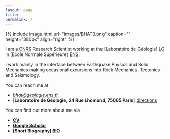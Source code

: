 ```yaml
---
layout: page
title: 
permalink: /
---
```


{% include image.html url="images/BHAT3.png" caption="" height="380px" align="right" %}

I am a [CNRS] Research Scientist working at the [Laboratoire de Géologie] [LG] in [Ecole Normale Supérieure] [ENS].

I work mainly in the interface between Earthquake Physics and Solid Mechanics making occasional excursions into Rock Mechanics, Tectonics and Seismology.

You can reach me at

* *bhat@geologie.ens.fr*
* [**Laboratoire de Géologie, 24 Rue Lhomond, 75005 Paris**] [directions]

You can find out more about me via

* **[CV]** 
* **[Google Scholar]**
* **[Short Biography] [BIO]**

[BIO]: /bio/
[CV]: https://www.dropbox.com/s/ki67xswqsql0uky/CurriculumVitae.pdf?dl=1
[directions]: files/directions.pdf
[LG]: http://www.geologie.ens.fr
[ENS]: http://www.ens.fr
[Google Scholar]: http://scholar.google.com/citations?user={{site.author.scholar}}&hl=en&oi=ao
[CNRS]: http://www.cnrs.fr/index.html


